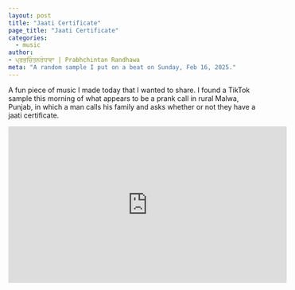 ```yaml
---
layout: post
title: "Jaati Certificate"
page_title: "Jaati Certificate"
categories:
  - music
author:
- ਪ੍ਰਭਚਿੰਤਨਰੰਧਾਵਾ | Prabhchintan Randhawa
meta: "A random sample I put on a beat on Sunday, Feb 16, 2025."
---
```


A fun piece of music I made today that I wanted to share. I found a TikTok sample this morning of what appears to be a prank call in rural Malwa, Punjab, in which a man calls his family and asks whether or not they have a jaati certificate.

<center><div class="video-container">
<iframe width="560" height="315" src="https://www.youtube.com/embed/9h0YGwDM09k?si=B6Xh3iZxfqEJnL43&amp;controls=0" title="YouTube video player" frameborder="0" allow="accelerometer; autoplay; clipboard-write; encrypted-media; gyroscope; picture-in-picture; web-share" referrerpolicy="strict-origin-when-cross-origin" allowfullscreen></iframe></div></center>